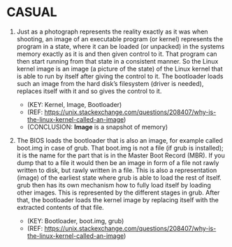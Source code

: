 # CASUAL
1. Just as a photograph represents the reality exactly as it was when shooting, an image of an executable program (or kernel) represents the program in a state, where it can be loaded (or unpacked) in the systems memory exactly as it is and then given control to it. That program can then start running from that state in a consistent manner. So the Linux kernel image is an image (a picture of the state) of the Linux kernel that is able to run by itself after giving the control to it. The bootloader loads such an image from the hard disk’s filesystem (driver is needed), replaces itself with it and so gives the control to it.
	- (KEY: Kernel, Image, Bootloader)
	- (REF: https://unix.stackexchange.com/questions/208407/why-is-the-linux-kernel-called-an-image)
	- (CONCLUSION: **Image** is a snapshot of memory)

2. The BIOS loads the bootloader that is also an image, for example called boot.img in case of grub. That boot.img is not a file (if grub is installed); it is the name for the part that is in the Master Boot Record (MBR). If you dump that to a file it would then be an image in form of a file not rawly written to disk, but rawly written in a file. This is also a representation (image) of the earliest state where grub is able to load the rest of itself. grub then has its own mechanism how to fully load itself by loading other images. This is represented by the different stages in grub. After that, the bootloader loads the kernel image by replacing itself with the extracted contents of that file.
	- (KEY: Bootloader, boot.img, grub)
	- (REF: https://unix.stackexchange.com/questions/208407/why-is-the-linux-kernel-called-an-image)
